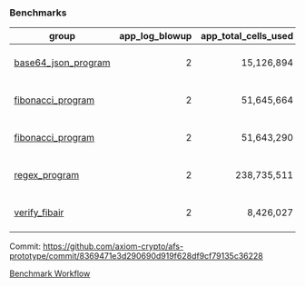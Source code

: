 ### Benchmarks
| group | app_log_blowup | app_total_cells_used | app_total_cycles | app_total_proof_time_ms | leaf_log_blowup | leaf_total_cells_used | leaf_total_cycles | leaf_total_proof_time_ms | instance | alloc |
|---|---|---|---|---|---|---|---|---|---|---|
| [ base64_json_program ](https://github.com/axiom-crypto/afs-prototype/blob/gh-pages/benchmarks/individual/base64_json-2-2-64cpu-linux-arm64-mimalloc.md) | <div style='text-align: right'> 2 </div>  | <div style='text-align: right'> 15,126,894 </div>  | <div style='text-align: right'> 217,353 </div>  | <span style='color: red'>(+34.0 [+1.3%])</span><div style='text-align: right'> 2,637.0 </div>  | <div style='text-align: right'> 2 </div>  | <span style='color: red'>(+18,330 [+0.0%])</span><div style='text-align: right'> 294,381,825 </div>  | <span style='color: red'>(+1,721 [+0.0%])</span><div style='text-align: right'> 6,777,414 </div>  | <span style='color: green'>(-6.0 [-0.0%])</span><div style='text-align: right'> 34,928.0 </div>  | 64cpu-linux-arm64 | mimalloc |
| [ fibonacci_program ](https://github.com/axiom-crypto/afs-prototype/blob/gh-pages/benchmarks/individual/fibonacci-2-2-64cpu-linux-arm64-mimalloc.md) | <div style='text-align: right'> 2 </div>  | <div style='text-align: right'> 51,645,664 </div>  | <div style='text-align: right'> 1,500,219 </div>  | <span style='color: red'>(+41.0 [+0.6%])</span><div style='text-align: right'> 6,653.0 </div>  | <div style='text-align: right'> 2 </div>  | <span style='color: red'>(+650 [+0.0%])</span><div style='text-align: right'> 143,602,231 </div>  | <span style='color: red'>(+86 [+0.0%])</span><div style='text-align: right'> 3,505,791 </div>  | <span style='color: red'>(+2.0 [+0.0%])</span><div style='text-align: right'> 17,862.0 </div>  | 64cpu-linux-arm64 | mimalloc |
| [ fibonacci_program ](https://github.com/axiom-crypto/afs-prototype/blob/gh-pages/benchmarks/individual/fibonacci-2-2-64cpu-linux-x64-jemalloc.md) | <div style='text-align: right'> 2 </div>  | <div style='text-align: right'> 51,643,290 </div>  | <div style='text-align: right'> 1,500,219 </div>  | <span style='color: green'>(-144.0 [-2.0%])</span><div style='text-align: right'> 6,955.0 </div>  | <div style='text-align: right'> 2 </div>  | <span style='color: green'>(-10,320 [-0.0%])</span><div style='text-align: right'> 143,604,711 </div>  | <span style='color: green'>(-941 [-0.0%])</span><div style='text-align: right'> 3,506,123 </div>  | <span style='color: green'>(-703.0 [-3.5%])</span><div style='text-align: right'> 19,209.0 </div>  | 64cpu-linux-x64 | jemalloc |
| [ regex_program ](https://github.com/axiom-crypto/afs-prototype/blob/gh-pages/benchmarks/individual/regex-2-2-64cpu-linux-arm64-mimalloc.md) | <div style='text-align: right'> 2 </div>  | <div style='text-align: right'> 238,735,511 </div>  | <div style='text-align: right'> 4,181,198 </div>  | <span style='color: green'>(-495.0 [-1.8%])</span><div style='text-align: right'> 27,155.0 </div>  | <div style='text-align: right'> 2 </div>  | <span style='color: red'>(+51,360 [+0.0%])</span><div style='text-align: right'> 314,829,084 </div>  | <span style='color: red'>(+4,772 [+0.1%])</span><div style='text-align: right'> 7,310,073 </div>  | <span style='color: green'>(-6.0 [-0.0%])</span><div style='text-align: right'> 36,112.0 </div>  | 64cpu-linux-arm64 | mimalloc |
| [ verify_fibair ](https://github.com/axiom-crypto/afs-prototype/blob/gh-pages/benchmarks/individual/verify_fibair-2-2-64cpu-linux-arm64-mimalloc.md) | <div style='text-align: right'> 2 </div>  | <div style='text-align: right'> 8,426,027 </div>  | <div style='text-align: right'> 198,524 </div>  | <span style='color: green'>(-43.0 [-2.6%])</span><div style='text-align: right'> 1,607.0 </div>  | <div style='text-align: right'> - </div>  | <div style='text-align: right'> - </div>  | <div style='text-align: right'> - </div>  | <div style='text-align: right'> - </div>  | 64cpu-linux-arm64 | mimalloc |


Commit: https://github.com/axiom-crypto/afs-prototype/commit/8369471e3d290690d919f628df9cf79135c36228

[Benchmark Workflow](https://github.com/axiom-crypto/afs-prototype/actions/runs/12123901129)
